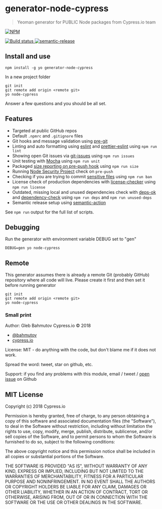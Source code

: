 # generator-node-cypress

> Yeoman generator for PUBLIC Node packages from Cypress.io team

[![NPM][generator-node-cypress-icon] ][generator-node-cypress-url]

[![Build status][generator-node-cypress-ci-image] ][generator-node-cypress-ci-url]
[![semantic-release][semantic-image] ][semantic-url]

## Install and use

    npm install -g yo generator-node-cypress

In a new project folder

    git init
    git remote add origin <remote git>
    yo node-cypress

Answer a few questions and you should be all set.

## Features

* Targeted at public GitHub repos
* Default `.npmrc` and `.gitignore` files
* Git hooks and message validation using [pre-git](https://github.com/bahmutov/pre-git)
* Linting and auto formatting using [eslint](https://eslint.org/) and
  [prettier-eslint](https://github.com/prettier/prettier-eslint-cli) using `npm run lint`
* Showing open Git issues via
  [git-issues](https://github.com/softwarescales/git-issues) using `npm run issues`
* Unit testing with [Mocha](http://mochajs.org/) using `npm run unit`
* Packaged [size reporting on pre-push hook][size] using `npm run size`
* Running [Node Security Project](https://github.com/nodesecurity/nsp) check on `pre-push`
* Checking if you are trying to commit
  [sensitive files](https://github.com/bahmutov/ban-sensitive-files)
  using `npm run ban`
* License check of production dependencies with
  [license-checker](https://www.npmjs.com/package/license-checker) using `npm run license`
* Outdated, missing local and unused dependencies check with
  [deps-ok](https://github.com/bahmutov/deps-ok) and
  [dependency-check](https://www.npmjs.com/package/dependency-check)
  using `npm run deps` and `npm run unused-deps`
* Semantic release setup using [semantic-action](https://github.com/bahmutov/semantic-action)

See `npm run` output for the full list of scripts.

[size]: https://glebbahmutov.com/blog/smaller-published-NPM-modules/

## Debugging

Run the generator with environment variable DEBUG set to "gen"

    DEBUG=gen yo node-cypress

## Remote

This generator assumes there is already a remote Git
(probably GitHub) repository where all code will live. Please create
it first and then set it before running generator

    git init
    git remote add origin <remote git>
    yo node-cypress

### Small print

Author: Gleb Bahmutov Cypress.io &copy; 2018

* [@bahmutov](https://twitter.com/bahmutov)
* [cypress.io](https://www.cypress.io)

License: MIT - do anything with the code, but don't blame me if it does not work.

Spread the word: tweet, star on github, etc.

Support: if you find any problems with this module, email / tweet /
[open issue](https://github.com/cypress-io/generator-node-cypress/issues) on Github

## MIT License

Copyright (c) 2018 Cypress.io

Permission is hereby granted, free of charge, to any person
obtaining a copy of this software and associated documentation
files (the "Software"), to deal in the Software without
restriction, including without limitation the rights to use,
copy, modify, merge, publish, distribute, sublicense, and/or sell
copies of the Software, and to permit persons to whom the
Software is furnished to do so, subject to the following
conditions:

The above copyright notice and this permission notice shall be
included in all copies or substantial portions of the Software.

THE SOFTWARE IS PROVIDED "AS IS", WITHOUT WARRANTY OF ANY KIND,
EXPRESS OR IMPLIED, INCLUDING BUT NOT LIMITED TO THE WARRANTIES
OF MERCHANTABILITY, FITNESS FOR A PARTICULAR PURPOSE AND
NONINFRINGEMENT. IN NO EVENT SHALL THE AUTHORS OR COPYRIGHT
HOLDERS BE LIABLE FOR ANY CLAIM, DAMAGES OR OTHER LIABILITY,
WHETHER IN AN ACTION OF CONTRACT, TORT OR OTHERWISE, ARISING
FROM, OUT OF OR IN CONNECTION WITH THE SOFTWARE OR THE USE OR
OTHER DEALINGS IN THE SOFTWARE.

[generator-node-cypress-icon]: https://nodei.co/npm/generator-node-cypress.svg?downloads=true
[generator-node-cypress-url]: https://npmjs.org/package/generator-node-cypress
[generator-node-cypress-ci-image]: https://travis-ci.org/cypress-io/generator-node-cypress.svg?branch=master
[generator-node-cypress-ci-url]: https://travis-ci.org/cypress-io/generator-node-cypress
[semantic-image]: https://img.shields.io/badge/%20%20%F0%9F%93%A6%F0%9F%9A%80-semantic--release-e10079.svg
[semantic-url]: https://github.com/semantic-release/semantic-release

